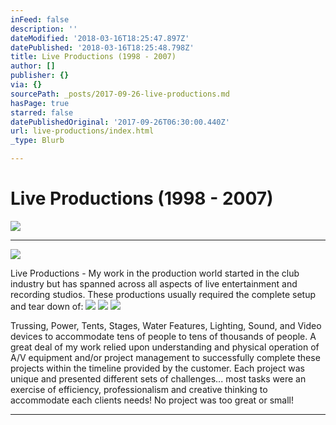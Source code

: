 ```yaml
---
inFeed: false
description: ''
dateModified: '2018-03-16T18:25:47.897Z'
datePublished: '2018-03-16T18:25:48.798Z'
title: Live Productions (1998 - 2007)
author: []
publisher: {}
via: {}
sourcePath: _posts/2017-09-26-live-productions.md
hasPage: true
starred: false
datePublishedOriginal: '2017-09-26T06:30:00.440Z'
url: live-productions/index.html
_type: Blurb

---
```

# Live Productions (1998 - 2007)
![](https://the-grid-user-content.s3-us-west-2.amazonaws.com/e1aa1f43-c002-467a-992a-4ded5f7f6151.jpg)

---

![](https://the-grid-user-content.s3-us-west-2.amazonaws.com/a3150ba6-c50a-417d-8b3a-38fe1aed4b5d.jpg)

Live Productions - My work in the production world started in the club industry but has spanned across all aspects of live entertainment and recording studios. These productions usually required the complete setup and tear down of:
![](https://the-grid-user-content.s3-us-west-2.amazonaws.com/e42cdb96-8756-4354-8e60-9cbef5d2152a.jpg)
![](https://the-grid-user-content.s3-us-west-2.amazonaws.com/2b39f7f5-ca0c-4672-a06b-28dc1d7d63f5.jpg)
![](https://the-grid-user-content.s3-us-west-2.amazonaws.com/83556e19-7024-4cbd-96e4-59b38cf5d2ac.jpg)

Trussing, Power, Tents, Stages, Water Features, Lighting, Sound, and Video devices to accommodate tens of people to tens of thousands of people. A great deal of my work relied upon understanding and physical operation of A/V equipment and/or project management to successfully complete these projects within the timeline provided by the customer. Each project was unique and presented different sets of challenges... most tasks were an exercise of efficiency, professionalism and creative thinking to accommodate each clients needs! No project was too great or small!

---